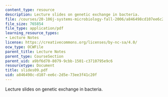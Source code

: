 ```yaml
---
content_type: resource
description: Lecture slides on genetic exchange in bacteria.
file: /courses/20-106j-systems-microbiology-fall-2006/a846498cd107ee6c2d5e73ee3f41c20f_slides09.pdf
file_size: 765854
file_type: application/pdf
learning_resource_types:
- Lecture Notes
license: https://creativecommons.org/licenses/by-nc-sa/4.0/
ocw_type: OCWFile
parent_title: Lecture Notes
parent_type: CourseSection
parent_uid: a9bf6d70-8079-9cbb-1501-c3710795e9c6
resourcetype: Document
title: slides09.pdf
uid: a846498c-d107-ee6c-2d5e-73ee3f41c20f
---
```

Lecture slides on genetic exchange in bacteria.